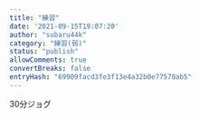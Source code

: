 ```yaml
---
title: "練習"
date: '2021-09-15T19:07:20'
author: "subaru44k"
category: "練習(弱)"
status: "publish"
allowComments: true
convertBreaks: false
entryHash: "69909facd3fe3f13e4a32b0e77570ab5"
---
```

30分ジョグ
